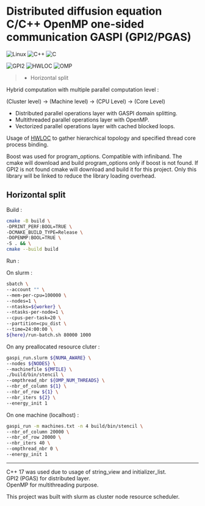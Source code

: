 # Distributed diffusion equation C/C++ OpenMP one-sided communication GASPI (GPI2/PGAS)

![Linux](https://img.shields.io/badge/Linux-FCC624?style=for-the-badge&logo=linux&logoColor=black) ![C++](https://img.shields.io/badge/c++-%2300599C.svg?style=for-the-badge&logo=c%2B%2B&logoColor=white) ![C](https://img.shields.io/badge/c-%2300599C.svg?style=for-the-badge&logo=c&logoColor=white)

![GPI2](https://img.shields.io/badge/GPI2-%23f01742.svg?style=for-the-badge&logoColor=white) ![HWLOC](https://img.shields.io/badge/HWLOC-%23f01742.svg?style=for-the-badge&logoColor=white) ![OMP](https://img.shields.io/badge/OpenMp-%23316192.svg?style=for-the-badge)


> - Horizontal split

Hybrid computation with multiple parallel computation level :

(Cluster level) -> (Machine level) -> (CPU Level) -> (Core Level)

- Distributed parallel operations layer with GASPI domain splitting.
- Multithreaded parallel operations layer with OpenMP.
- Vectorized parallel operations layer with cached blocked loops.

Usage of [HWLOC](https://www.open-mpi.org/projects/hwloc/) to gather hierarchical topology and specified thread core process binding.

Boost was used for program_options.
Compatible with infiniband.
The cmake will download and build program_options only if boost is not found.
If GPI2 is not found cmake will download and build it for this project.
Only this library will be linked to reduce the library loading overhead.

## Horizontal split

Build :

```bash
cmake -B build \
-DPRINT_PERF:BOOL=TRUE \
-DCMAKE_BUILD_TYPE=Release \
-DOPENMP:BOOL=TRUE \
-S . && \
cmake --build build 
```

Run :

On slurm :

```bash
sbatch \
--account "" \
--mem-per-cpu=100000 \
--nodes=1 \
--ntasks=${worker} \
--ntasks-per-node=1 \
--cpus-per-task=20 \
--partition=cpu_dist \
--time=24:00:00 \
${here}/run-batch.sh 80000 1000
```

On any preallocated resource cluter :

```bash
gaspi_run.slurm ${NUMA_AWARE} \
--nodes ${NODES} \
--machinefile ${MFILE} \
./build/bin/stencil \
--ompthread_nbr ${OMP_NUM_THREADS} \
--nbr_of_column ${1} \
--nbr_of_row ${1} \
--nbr_iters ${2} \
--energy_init 1
```

On one machine (localhost) :

```bash
gaspi_run -m machines.txt -n 4 build/bin/stencil \
--nbr_of_column 20000 \
--nbr_of_row 20000 \
--nbr_iters 40 \
--ompthread_nbr 0 \
--energy_init 1
```


---

C++ 17 was used due to usage of string_view and initializer_list.\
GPI2 (PGAS) for distributed layer.\
OpenMP for multithreading purpose.

This project was built with slurm as cluster node resource scheduler.
